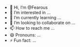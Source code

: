 - 👋 Hi, I’m @Fearous
- 👀 I’m interested in ...
- 🌱 I’m currently learning ...
- 💞️ I’m looking to collaborate on ...
- 📫 How to reach me ...
- 😄 Pronouns: ...
- ⚡ Fun fact: ...

<!---
Fearous/Fearous is a ✨ special ✨ repository because its `README.md` (this file) appears on your GitHub profile.
You can click the Preview link to take a look at your changes.
--->
